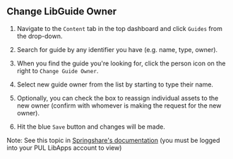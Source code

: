 ## Change LibGuide Owner

1. Navigate to the ```Content``` tab in the top dashboard and click ```Guides``` from the drop-down. 

2. Search for guide by any identifier you have (e.g. name, type, owner).

3. When you find the guide you're looking for, click the person icon on the right to ```Change Guide Owner```.

4. Select new guide owner from the list by starting to type their name.

5. Optionally, you can check the box to reassign individual assets to the new owner (confirm with whomever is making the request for the new owner).

6. Hit the blue ```Save``` button and changes will be made. 

Note: See this topic in [Springshare's documentation](https://ask.springshare.com/libguides/faq/1325) (you must be logged into your PUL LibApps account to view)
